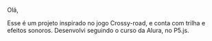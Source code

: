 Olá,

Esse é um projeto inspirado no jogo Crossy-road, e conta com trilha e efeitos sonoros. Desenvolvi seguindo o curso da Alura, no P5.js.

